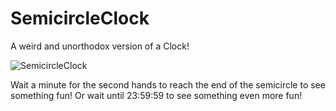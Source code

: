 # SemicircleClock
A weird and unorthodox version of a Clock!

![SemicircleClock](https://user-images.githubusercontent.com/107719378/214985523-96e0c60c-3921-4c14-975c-749b75cf7fee.png)

Wait a minute for the second hands to reach the end of the semicircle to see something fun!
Or wait until 23:59:59 to see something even more fun!

